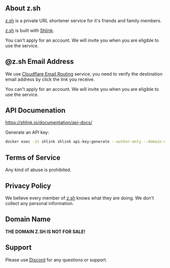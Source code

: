 ## About z.sh

[z.sh](https://z.sh/) is a private URL shortener service for it's friends and family members. 

[z.sh](https://z.sh/) is built with [Shlink](https://shlink.io/).

You can't apply for an account. We will invite you when you are eligible to use the service.

## @z.sh Email Address

We use [Cloudflare Email Routing](https://blog.cloudflare.com/introducing-email-routing/) service, you need to verify the destination email address by click the link you receive.

You can't apply for an account. We will invite you when you are eligible to use the service.

## API Documenation

https://shlink.io/documentation/api-docs/

Generate an API key:

```bash
docker exec -it shlink shlink api-key:generate --author-only --domain-only=z.sh
```

## Terms of Service

Any kind of abuse is prohibited.

## Privacy Policy

We believe every member of [z.sh](https://z.sh/) knows what they are doing. We don't collect any personal information.

## Domain Name

**THE DOMAIN Z.SH IS NOT FOR SALE!**

## Support

Please use [Discord](https://z.sh/discord) for any questions or support.